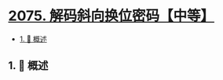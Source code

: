 # [2075. 解码斜向换位密码【中等】](https://github.com/Tdahuyou/TNotes.leetcode/tree/main/notes/2075.%20%E8%A7%A3%E7%A0%81%E6%96%9C%E5%90%91%E6%8D%A2%E4%BD%8D%E5%AF%86%E7%A0%81%E3%80%90%E4%B8%AD%E7%AD%89%E3%80%91)

<!-- region:toc -->

- [1. 📝 概述](#1--概述)

<!-- endregion:toc -->

## 1. 📝 概述

